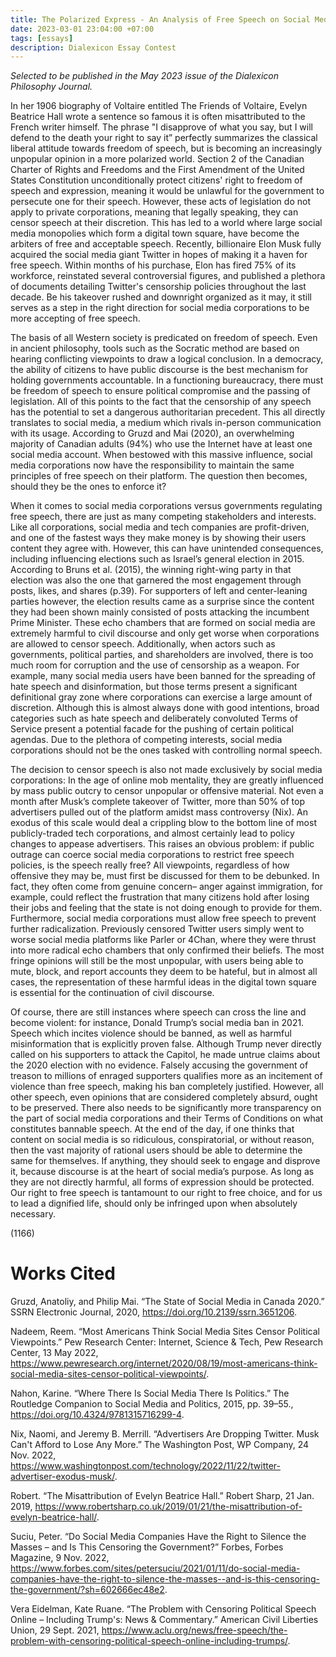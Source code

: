 ```yaml
---
title: The Polarized Express - An Analysis of Free Speech on Social Media
date: 2023-03-01 23:04:00 +07:00
tags: [essays]
description: Dialexicon Essay Contest
---
```


*Selected to be published in the May 2023 issue of the Dialexicon Philosophy Journal.*

In her 1906 biography of Voltaire entitled The Friends of Voltaire, Evelyn Beatrice Hall wrote a sentence so famous it is often misattributed to the French writer himself. The phrase "I disapprove of what you say, but I will defend to the death your right to say it” perfectly summarizes the classical liberal attitude towards freedom of speech, but is becoming an increasingly unpopular opinion in a more polarized world. Section 2 of the Canadian Charter of Rights and Freedoms and the First Amendment of the United States Constitution unconditionally protect citizens' right to freedom of speech and expression, meaning it would be unlawful for the government to persecute one for their speech. However, these acts of legislation do not apply to private corporations, meaning that legally speaking, they can censor speech at their discretion. This has led to a world where large social media monopolies which form a digital town square, have become the arbiters of free and acceptable speech. Recently, billionaire Elon Musk fully acquired the social media giant Twitter in hopes of making it a haven for free speech. Within months of his purchase, Elon has fired 75% of its workforce, reinstated several controversial figures, and published a plethora of documents detailing Twitter's censorship policies throughout the last decade. Be his takeover rushed and downright organized as it may, it still serves as a step in the right direction for social media corporations to be more accepting of free speech.

The basis of all Western society is predicated on freedom of speech. Even in ancient philosophy, tools such as the Socratic method are based on hearing conflicting viewpoints to draw a logical conclusion. In a democracy, the ability of citizens to have public discourse is the best mechanism for holding governments accountable. In a functioning bureaucracy, there must be freedom of speech to ensure political compromise and the passing of legislation. All of this points to the fact that the censorship of any speech has the potential to set a dangerous authoritarian precedent. This all directly translates to social media, a medium which rivals in-person communication with its usage. According to Gruzd and Mai (2020), an overwhelming majority of Canadian adults (94%) who use the Internet have at least one social media account. When bestowed with this massive influence, social media corporations now have the responsibility to maintain the same principles of free speech on their platform. The question then becomes, should they be the ones to enforce it?

When it comes to social media corporations versus governments regulating free speech, there are just as many competing stakeholders and interests. Like all corporations, social media and tech companies are profit-driven, and one of the fastest ways they make money is by showing their users content they agree with. However, this can have unintended consequences, including influencing elections such as Israel’s general election in 2015. According to Bruns et al. (2015), the winning right-wing party in that election was also the one that garnered the most engagement through posts, likes, and shares (p.39). For supporters of left and center-leaning parties however, the election results came as a surprise since the content they had been shown mainly consisted of posts attacking the incumbent Prime Minister. These echo chambers that are formed on social media are extremely harmful to civil discourse and only get worse when corporations are allowed to censor speech. Additionally, when actors such as governments, political parties, and shareholders are involved, there is too much room for corruption and the use of censorship as a weapon. For example, many social media users have been banned for the spreading of hate speech and disinformation, but those terms present a significant definitional gray zone where corporations can exercise a large amount of discretion. Although this is almost always done with good intentions, broad categories such as hate speech and deliberately convoluted Terms of Service present a potential facade for the pushing of certain political agendas. Due to the plethora of competing interests, social media corporations should not be the ones tasked with controlling normal speech.

The decision to censor speech is also not made exclusively by social media corporations: In the age of online mob mentality, they are greatly influenced by mass public outcry to censor unpopular or offensive material. Not even a month after Musk’s complete takeover of Twitter, more than 50% of top advertisers pulled out of the platform amidst mass controversy (Nix). An exodus of this scale would deal a crippling blow to the bottom line of most publicly-traded tech corporations, and almost certainly lead to policy changes to appease advertisers. This raises an obvious problem: if public outrage can coerce social media corporations to restrict free speech policies, is the speech really free? All viewpoints, regardless of how offensive they may be, must first be discussed for them to be debunked. In fact, they often come from genuine concern– anger against immigration, for example, could reflect the frustration that many citizens hold after losing their jobs and feeling that the state is not doing enough to provide for them. Furthermore, social media corporations must allow free speech to prevent further radicalization. Previously censored Twitter users simply went to worse social media platforms like Parler or 4Chan, where they were thrust into more radical echo chambers that only confirmed their beliefs. The most fringe opinions will still be the most unpopular, with users being able to mute, block, and report accounts they deem to be hateful, but in almost all cases, the representation of these harmful ideas in the digital town square is essential for the continuation of civil discourse. 

Of course, there are still instances where speech can cross the line and become violent: for instance, Donald Trump’s social media ban in 2021. Speech which incites violence should be banned, as well as harmful misinformation that is explicitly proven false. Although Trump never directly called on his supporters to attack the Capitol, he made untrue claims about the 2020 election with no evidence. Falsely accusing the government of treason to millions of enraged supporters qualifies more as an incitement of violence than free speech, making his ban completely justified. However, all other speech, even opinions that are considered completely absurd, ought to be preserved. There also needs to be significantly more transparency on the part of social media corporations and their Terms of Conditions on what constitutes bannable speech. At the end of the day, if one thinks that content on social media is so ridiculous, conspiratorial, or without reason, then the vast majority of rational users should be able to determine the same for themselves. If anything, they should seek to engage and disprove it, because discourse is at the heart of social media’s purpose. As long as they are not directly harmful, all forms of expression should be protected. Our right to free speech is tantamount to our right to free choice, and for us to lead a dignified life, should only be infringed upon when absolutely necessary.

(1166)

# Works Cited

Gruzd, Anatoliy, and Philip Mai. “The State of Social Media in Canada 2020.” SSRN Electronic Journal, 2020, https://doi.org/10.2139/ssrn.3651206.

Nadeem, Reem. “Most Americans Think Social Media Sites Censor Political Viewpoints.” Pew Research Center: Internet, Science & Tech, Pew Research Center, 13 May 2022, https://www.pewresearch.org/internet/2020/08/19/most-americans-think-social-media-sites-censor-political-viewpoints/.

Nahon, Karine. “Where There Is Social Media There Is Politics.” The Routledge Companion to Social Media and Politics, 2015, pp. 39–55., https://doi.org/10.4324/9781315716299-4.

Nix, Naomi, and Jeremy B. Merrill. “Advertisers Are Dropping Twitter. Musk Can't Afford to Lose Any More.” The Washington Post, WP Company, 24 Nov. 2022, https://www.washingtonpost.com/technology/2022/11/22/twitter-advertiser-exodus-musk/.

Robert. “The Misattribution of Evelyn Beatrice Hall.” Robert Sharp, 21 Jan. 2019, https://www.robertsharp.co.uk/2019/01/21/the-misattribution-of-evelyn-beatrice-hall/.

Suciu, Peter. “Do Social Media Companies Have the Right to Silence the Masses – and Is This Censoring the Government?” Forbes, Forbes Magazine, 9 Nov. 2022, https://www.forbes.com/sites/petersuciu/2021/01/11/do-social-media-companies-have-the-right-to-silence-the-masses--and-is-this-censoring-the-government/?sh=602666ec48e2.

Vera Eidelman, Kate Ruane. “The Problem with Censoring Political Speech Online – Including Trump's: News & Commentary.” American Civil Liberties Union, 29 Sept. 2021, https://www.aclu.org/news/free-speech/the-problem-with-censoring-political-speech-online-including-trumps/. 
